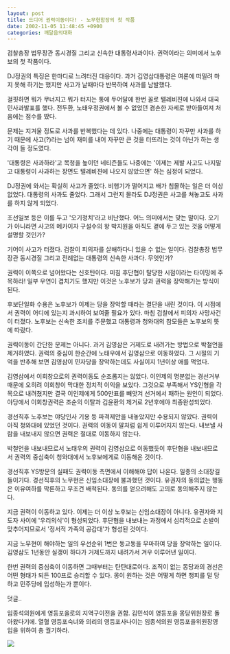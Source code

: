 ```yaml
---
layout: post
title: 드디어 권력이동이다! - 노무현함장의 첫 작품
date: 2002-11-05 11:48:45 +0900
categories: 깨달음의대화
---
```

검찰총장 법무장관 동시경질 그리고 신속한 대통령사과이다. 권력이라는 의미에서 노후보의 첫 작품이다.
  

  
DJ정권의 특징은 한마디로 느려터진 대응이다. 과거 김영삼대통령은 여론에 떠밀려 마지 못해 하기는 했지만 사고가 날때마다 반복하여 사과를 남발했다.
  

  
걸핏하면 뭐가 무너지고 뭐가 터지는 통에 두어달에 한번 꼴로 텔레비젼에 나와서 대국민사과발표를 했다. 전두환, 노태우정권에서 볼 수 없었던 겸손한 자세로 받아들여져 처음에는 점수를 땄다.
  

  
문제는 지겨울 정도로 사과를 반복했다는 데 있다. 나중에는 대통령이 자꾸만 사과를 하기 때문에 사고(?)라는 넘이 재미를 내어 자꾸만 큰 것을 터뜨리는 것이 아닌가 하는 생각이 들 정도였다.
  

  
'대통령은 사과하라'고 목청을 높이던 네티즌들도 나중에는 '이제는 제발 사고도 나지말고 대통령이 사과하는 장면도 텔레비젼에 나오지 않았으면' 하는 심정이 되었다.
  

  
DJ정권에 와서는 확실히 사고가 줄었다. 비행기가 떨어지고 배가 침몰하는 일은 더 이상 없었다. 대통령의 사과도 줄었다. 그래서 그런지 몰라도 DJ정권은 사고를 쳐놓고도 사과를 하지 않게 되었다.
  

  
조선일보 등은 이를 두고 '오기정치'라고 비난했다. 어느 의미에서는 맞는 말이다. 오기가 아니라면 사고의 메카이자 구설수의 왕 박지원을 아직도 곁에 두고 있는 것을 어떻게 설명할 것인가?
  

  
기어이 사고가 터졌다. 검찰이 피의자를 살해하다니 있을 수 없는 일이다. 검찰총장 법무장관 동시경질 그리고 전례없는 대통령의 신속한 사과다. 무엇인가?
  

  
권력이 이쪽으로 넘어왔다는 신호탄이다. 미침 후단협이 탈당한 시점이라는 타이밍에 주목하라! 일부 우연이 겹치기도 했지만 이것은 노후보가 당과 권력을 장악해가는 방식이 된다.
  

  
후보단일화 수용은 노후보가 이제는 당을 장악할 때라는 결단을 내린 것이다. 이 시점에서 권력이 어디에 있는지 과시하여 보여줄 필요가 있다. 마침 검찰에서 피의자 사망사건이 터졌다. 노후보는 신속한 조치를 주문했고 대통령과 청와대의 참모들은 노후보의 뜻에 따랐다.
  

  
권력이동이 간단한 문제는 아니다. 과거 김영삼은 거제도로 내려가는 방법으로 박철언을 제거하였다. 권력의 중심이 한순간에 노태우에서 김영삼으로 이동하였다. 그 시절의 기억을 반추해 보면 김영삼이 민자당을 장악하는데도 사실이지 1년이상 애를 먹었다.
  

  
김영삼에서 이회창으로의 권력이동도 순조롭지는 않았다. 이인제의 명분없는 경선거부 때문에 오히려 이회창이 막대한 정치적 이익을 보았다. 그것으로 부족해서 YS인형을 각목으로 내려쳤지만 결국 이인제에게 500만표를 빼앗겨 선거에서 패하는 원인이 되었다. 야당에서 이회창권력은 조순의 이탈과 김윤환의 제거로 2년후에야 최종완성되었다.
  

  
경선직후 노후보는 야당인사 기용 등 파격제안을 내놓았지만 수용되지 않았다. 권력이 아직 청와대에 있었던 것이다. 권력의 이동이 말처럼 쉽게 이루어지지 않는다. 내보낼 사람을 내보내지 않으면 권력은 절대로 이동하지 않는다.
  

  
박철언을 내보내므로서 노태우의 권력이 김영삼으로 이동했듯이 후단협을 내보내므로서 권력의 중심축이 청와대에서 노후보에게로 이동해온 것이다.
  

  
경선직후 YS방문의 실패도 권력이동 측면에서 이해해야 답이 나온다. 일종의 소대장길들이기다. 경선직후의 노무현은 신임소대장에 불과했던 것이다. 유권자의 동의없는 행동은 이유여하를 막론하고 무조건 배척된다. 동의를 얻으려해도 고의로 동의해주지 않는다.
  

  
지금 권력이 이동하고 있다. 이제는 더 이상 노후보는 신임소대장이 아니다. 유권자와 지도자 사이에 '우리의식'이 형성되었다. 후단협을 내보내는 과정에서 심리적으로 손발이 맞추어지므로서 '정서적 가족의 공감대'가 형성된 것이다.
  

  
지금 노무현이 해야하는 일의 우선순위 1번은 동교동을 무마하여 당을 장악하는 일이다. 김영삼도 1년동안 실갱이 하다가 거제도까지 내려가서 겨우 이루어낸 일이다.
  

  
한번 권력의 중심축이 이동하면 그때부터는 탄탄대로이다. 조직이 없는 몽당과의 경선은 어떤 형태가 되든 100프로 승리할 수 있다. 몽이 원하는 것은 어떻게 하면 챙피를 덜 당하고 민주당에 입성하는가 뿐이다.
  

  

  

  
덧글..
  
임종석의원에게 영등포을로의 지역구이전을 권함. 김민석이 영등포을 몽당위원장로 돌아왔다기에. 열혈 영등포숙녀와 의리의 영등포사나이는 임종석의원 영등포을위원장영입을 위하여 총 궐기하라.
  

  
<a href=http://www.seoprise.com target="_blank" border="0"><img src=http://drkimz.com/technote/board/private/upimg/1035968960.jpg></a>